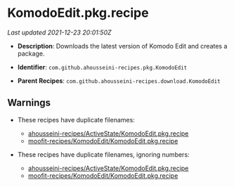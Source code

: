 # KomodoEdit.pkg.recipe

_Last updated 2021-12-23 20:01:50Z_

- **Description**: Downloads the latest version of Komodo Edit and creates a package.

- **Identifier**: `com.github.ahousseini-recipes.pkg.KomodoEdit`

- **Parent Recipes**: `com.github.ahousseini-recipes.download.KomodoEdit`


## Warnings

- These recipes have duplicate filenames:
    - [ahousseini-recipes/ActiveState/KomodoEdit.pkg.recipe](/autopkg-dupe-tracker/ahousseini-recipes/ActiveState/KomodoEdit.pkg.recipe)
    - [moofit-recipes/KomodoEdit/KomodoEdit.pkg.recipe](/autopkg-dupe-tracker/moofit-recipes/KomodoEdit/KomodoEdit.pkg.recipe)

- These recipes have duplicate filenames, ignoring numbers:
    - [ahousseini-recipes/ActiveState/KomodoEdit.pkg.recipe](/autopkg-dupe-tracker/ahousseini-recipes/ActiveState/KomodoEdit.pkg.recipe)
    - [moofit-recipes/KomodoEdit/KomodoEdit.pkg.recipe](/autopkg-dupe-tracker/moofit-recipes/KomodoEdit/KomodoEdit.pkg.recipe)